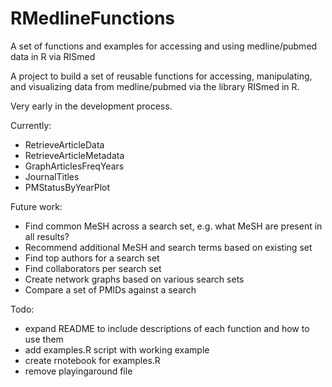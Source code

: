 # RMedlineFunctions
A set of functions and examples for accessing and using medline/pubmed data in R via RISmed

A project to build a set of reusable functions for accessing, manipulating, and visualizing data from medline/pubmed via the library RISmed in R. 

Very early in the development process. 

Currently:
- RetrieveArticleData
- RetrieveArticleMetadata
- GraphArticlesFreqYears
- JournalTitles
- PMStatusByYearPlot

Future work:
- Find common MeSH across a search set, e.g. what MeSH are present in all results?
- Recommend additional MeSH and search terms based on existing set
- Find top authors for a search set
- Find collaborators per search set
- Create network graphs based on various search sets
- Compare a set of PMIDs against a search

Todo:
- expand README to include descriptions of each function and how to use them
- add examples.R script with working example
- create rnotebook for examples.R
- remove playingaround file

